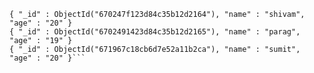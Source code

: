 ```{ "_id" : ObjectId("66e022aa985db818a9571892"), "name" : "sachin ", "age" : "20" }
{ "_id" : ObjectId("670247f123d84c35b12d2164"), "name" : "shivam", "age" : "20" }
{ "_id" : ObjectId("6702491423d84c35b12d2165"), "name" : "parag", "age" : "19" }
{ "_id" : ObjectId("671967c18cb6d7e52a11b2ca"), "name" : "sumit", "age" : "20" }```
